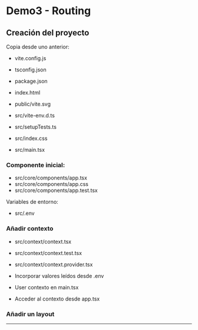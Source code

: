# Demo3 - Routing

## Creación del proyecto

Copia desde uno anterior:

- vite.config.js
- tsconfig.json
- package.json
- index.html
- public/vite.svg

- src/vite-env.d.ts
- src/setupTests.ts
- src/index.css
- src/main.tsx

### Componente inicial:

- src/core/components/app.tsx
- src/core/components/app.css
- src/core/components/app.test.tsx

Variables de entorno:

- src/.env

### Añadir contexto

- src/context/context.tsx
- src/context/context.test.tsx
- src/context/context.provider.tsx
- Incorporar valores leídos desde .env

- User contexto en main.tsx
- Acceder al contexto desde app.tsx

### Añadir un layout

---

